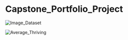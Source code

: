 # Capstone_Portfolio_Project

![Image_Dataset](https://github.com/kevch27/Capstone_Portfolio_Project/assets/124837291/e865ddd0-22dc-41a5-8b57-84f66ed9c6f2)

![Average_Thriving](https://github.com/kevch27/Capstone_Portfolio_Project/assets/124837291/dc12ab44-dde1-49da-8042-9c433fc09f09)
